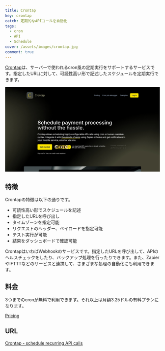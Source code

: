 ```yaml
---
title: Crontap
key: crontap
catch: 定期的なAPIコールを自動化
tags:
  - cron
  - API
  - Schedule
cover: /assets/images/crontap.jpg
comment: true
---
```


[Crontap](https://crontap.com/)は、サーバーで使われるcron風の定期実行をサポートするサービスです。指定したURLに対して、可読性高い形で記述したスケジュールを定期実行できます。

[![CrontapのWebサイト](/assets/images/crontap.jpg)](https://crontap.com/)

<!--more-->

## 特徴

Crontapの特徴は以下の通りです。

- 可読性高い形でスケジュールを記述
- 指定したURLを呼び出し
- タイムゾーンを指定可能
- リクエストのヘッダー、ペイロードを指定可能
- テスト実行が可能
- 結果をダッシュボードで確認可能

CrontapはいわばWebhookのサービスです。指定したURLを呼び出して、APIのヘルスチェックをしたり、バックアップ処理を行ったりできます。また、ZapierやIFTTTなどのサービスと連携して、さまざまな処理の自動化にも利用できます。

## 料金

3つまでのcronが無料で利用できます。それ以上は月額3.25ドルの有料プランになります。

[Pricing](https://crontap.com/pricing)

## URL

[Crontap -  schedule recurring API calls](https://crontap.com/)

